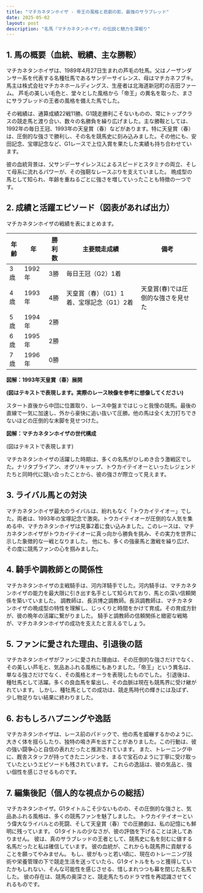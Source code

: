 ```yaml
---
title: "マチカネタンホイザ - 帝王の風格と悲劇の影、最強のサラブレッド"
date: 2025-05-02
layout: post
description: "名馬『マチカネタンホイザ』の伝説と魅力を深堀り"
---
```


## 1. 馬の概要（血統、戦績、主な勝鞍）

マチカネタンホイザは、1989年4月27日生まれの芦毛の牡馬。父はノーザンダンサー系を代表する名種牡馬であるサンデーサイレンス、母はマチカネフブキ。馬主は株式会社マチカネホールディングス、生産者は北海道新冠町の吉田ファーム。  芦毛の美しい毛色と、堂々とした風格から「帝王」の異名を取った、まさにサラブレッドの王者の風格を備えた馬でした。

その戦績は、通算成績22戦11勝。G1競走勝利こそないものの、常にトップクラスの競走馬と渡り合い、数々の名勝負を繰り広げました。主な勝鞍としては、1992年の毎日王冠、1993年の天皇賞（春）などがあります。特に天皇賞（春）は、圧倒的な強さで勝利し、その名を競馬史に刻み込みました。その他にも、安田記念、宝塚記念など、G1レースで上位入賞を果たした実績も持ち合わせています。

彼の血統背景は、父サンデーサイレンスによるスピードとスタミナの両立、そして母系に流れるパワーが、その強靭なレースぶりを支えていました。  晩成型の馬として知られ、年齢を重ねるごとに強さを増していったことも特徴の一つです。


## 2. 成績と活躍エピソード（図表があれば出力）

マチカネタンホイザの戦績を表にまとめます。

| 年齢 | 年 | 勝利数 | 主要競走成績 | 備考 |
|---|---|---|---|---|
| 3歳 | 1992年 | 3勝 | 毎日王冠（G2）1着 |  |
| 4歳 | 1993年 | 4勝 | 天皇賞（春）（G1）1着、宝塚記念（G1）2着 | 天皇賞(春)では圧倒的な強さを見せた |
| 5歳 | 1994年 | 2勝 |  |  |
| 6歳 | 1995年 | 2勝 |  |  |
| 7歳 | 1996年 | 0勝 |  |  |


**図解：1993年天皇賞（春）展開**

**(図はテキストで表現します。実際のレース映像を参考に想像してください)**

スタート直後から中団に位置取り、レース中盤まではじっと我慢の競馬。最後の直線で一気に加速し、外から豪快に追い抜いて圧勝。他の馬は全く太刀打ちできないほどの圧倒的な末脚を見せつけた。


**図解：マチカネタンホイザの世代構成**

(図はテキストで表現します)

マチカネタンホイザの活躍した時期は、多くの名馬がひしめき合う激戦区でした。ナリタブライアン、オグリキャップ、トウカイテイオーといったレジェンドたちと同時代に競い合ったことから、彼の強さが際立って見えます。


## 3. ライバル馬との対決

マチカネタンホイザ最大のライバルは、紛れもなく「トウカイテイオー」でした。両者は、1993年の宝塚記念で激突。トウカイテイオーが圧倒的な人気を集める中、マチカネタンホイザは見事2着に食い込みました。このレースは、マチカネタンホイザがトウカイテイオーに真っ向から勝負を挑み、その実力を世界に示した象徴的な一戦となりました。  他にも、多くの強豪馬と激戦を繰り広げ、その度に競馬ファンの心を掴みました。


## 4. 騎手や調教師との関係性

マチカネタンホイザの主戦騎手は、河内洋騎手でした。河内騎手は、マチカネタンホイザの能力を最大限に引き出す名手として知られており、馬との深い信頼関係を築いていました。  調教師は、長浜博之調教師。長浜調教師は、マチカネタンホイザの晩成型の特性を理解し、じっくりと時間をかけて育成。その育成方針が、彼の晩年の活躍に繋がりました。  騎手と調教師の信頼関係と緻密な戦略が、マチカネタンホイザの成功を支えたと言えるでしょう。


## 5. ファンに愛された理由、引退後の話

マチカネタンホイザがファンに愛された理由は、その圧倒的な強さだけでなく、その美しい芦毛と、気品あふれる風格にもありました。「帝王」という異名は、単なる強さだけでなく、その風格とオーラを表現したものでした。  引退後は、種牡馬として活躍。多くの良血馬を輩出し、その血脈は現在も競馬界に受け継がれています。  しかし、種牡馬としての成功は、競走馬時代の輝きには及ばず、少し物足りない結果に終わりました。


## 6. おもしろハプニングや逸話

マチカネタンホイザは、レース前のパドックで、他の馬を威嚇するかのように、大きく体を揺らしたり、独特の鳴き声を出すことがありました。この行動は、彼の強い闘争心と自信の表れだったと推測されています。  また、トレーニング中に、厩舎スタッフが持ってきたニンジンを、まるで宝石のように丁寧に受け取っていたというエピソードも残されています。  これらの逸話は、彼の気品と、強い個性を感じさせるものです。


## 7. 編集後記（個人的な視点からの総括）

マチカネタンホイザ。G1タイトルこそ少ないものの、その圧倒的な強さと、気品あふれる風格は、多くの競馬ファンを魅了しました。  トウカイテイオーという偉大なライバルとの死闘、そして天皇賞（春）での圧勝劇は、私の記憶にも鮮明に残っています。  G1タイトルの少なさが、彼の評価を下げることは決してありません。  彼は、真のサラブレッドの王者として、競馬史に名を刻むに値する名馬だったと私は確信しています。  彼の血統が、これからも競馬界に貢献することを願ってやみません。  もし、彼がもっと若い頃に、現在のトレーニング技術や栄養管理の下で競走生活を送っていたら、G1タイトルをもっと獲得していたかもしれない、そんな可能性を感じさせる、惜しまれつつも幕を閉じた名馬でした。  彼の存在は、競馬の奥深さと、競走馬たちのドラマ性を再認識させてくれるものです。
